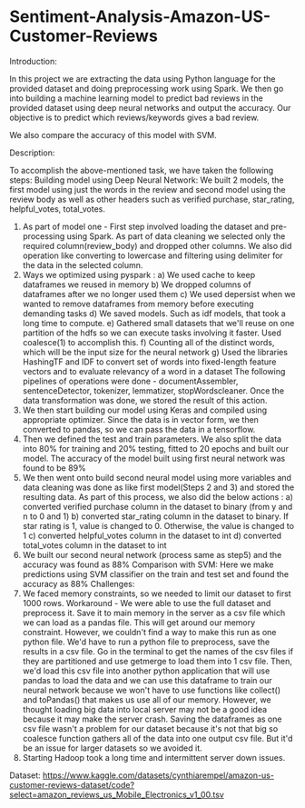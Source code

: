 # Sentiment-Analysis-Amazon-US-Customer-Reviews

Introduction:

In this project we are extracting the data using Python language for the provided dataset and doing preprocessing work using Spark. We then go into building a machine learning model to predict bad reviews in the provided dataset using deep neural networks and output the accuracy. Our objective is to predict which reviews/keywords gives a bad review.

We also compare the accuracy of this model with SVM.

Description:

To accomplish the above-mentioned task, we have taken the following steps:
Building model using Deep Neural Network:
We built 2 models, the first model using just the words in the review and second model using the review body as well as other headers such as verified purchase, star_rating, helpful_votes, total_votes.

1) As part of model one - First step involved loading the dataset and pre-processing using Spark. As part of data cleaning we selected only the required column(review_body) and dropped other columns. We also did operation like converting to lowercase and filtering using delimiter for the data in the selected column.
2) Ways we optimized using pyspark :
a) We used cache to keep dataframes we reused in memory
b) We dropped columns of dataframes after we no longer used them
c) We used depersist when we wanted to remove dataframes from memory before executing demanding tasks
d) We saved models. Such as idf models, that took a long time to compute.
e) Gathered small datasets that we'll reuse on one partition of the hdfs so we can execute tasks involving it faster. Used coalesce(1) to accomplish this.
f) Counting all of the distinct words, which will be the input size for the neural network
g) Used the libraries HashingTF and IDF to convert set of words into fixed-length feature vectors and to evaluate relevancy of a word in a dataset
The following pipelines of operations were done - documentAssembler, sentenceDetector, tokenizer, lemmatizer, stopWordscleaner.
Once the data transformation was done, we stored the result of this action.
4) We then start building our model using Keras and compiled using appropriate optimizer. Since the data is in vector form, we then converted to pandas, so we can pass the data in a tensorflow.
5) Then we defined the test and train parameters. We also split the data into 80% for training and 20% testing, fitted to 20 epochs and built our model. The accuracy of the model built using first neural network was found to be 89%
7) We then went onto build second neural model using more variables and data cleaning was done as like first model(Steps 2 and 3) and stored the resulting data. As part of this process, we also did the below actions :
a) converted verified purchase column in the dataset to binary (from y and n to 0 and 1)
b) converted star_rating column in the dataset to binary. If star rating is 1, value is changed to 0. Otherwise, the value is changed to 1
c) converted helpful_votes column in the dataset to int
d) converted total_votes column in the dataset to int
8) We built our second neural network (process same as step5) and the accuracy was found as 88%
Comparison with SVM:
Here we make predictions using SVM classifier on the train and test set and found the accuracy as 88%
Challenges:
1) We faced memory constraints, so we needed to limit our dataset to first 1000 rows.
Workaround - We were able to use the full dataset and preprocess it. Save it to main memory in the server as a csv file which we can load as a pandas file. This will get around our memory constraint. However, we couldn't find a way to make this run as one python file. We'd have to run a python file to preprocess, save the results in a csv file. Go in the terminal to get the names of the csv files if they are partitioned and use getmerge to load them into 1 csv file. Then, we'd load this csv file into another python application that will use pandas to load the data and we can use this dataframe to train our neural network because we won't have to use functions like collect() and toPandas() that makes us use all of our memory.
However, we thought loading big data into local server may not be a good idea because it may make the server crash. Saving the dataframes as one csv file wasn't a problem for our dataset
because it's not that big so coalesce function gathers all of the data into one output csv file. But it'd be an issue for larger datasets so we avoided it.
2) Starting Hadoop took a long time and intermittent server down issues.

Dataset: https://www.kaggle.com/datasets/cynthiarempel/amazon-us-customer-reviews-dataset/code?select=amazon_reviews_us_Mobile_Electronics_v1_00.tsv
